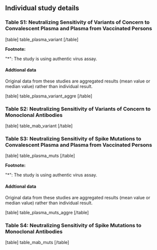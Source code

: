 ## Individual study details

### Table S1: Neutralizing Sensitivity of Variants of Concern to Convalescent Plasma and Plasma from Vaccinated Persons

[table]
table_plasma_variant
[/table]

**Footnote:**

"*": The study is using authentic virus assay.

#### Addtional data

Original data from these studies are aggregated results (mean value or median value) rather than individual result.

[table]
table_plasma_variant_aggre
[/table]

### Table S2: Neutralizing Sensitivity of Variants of Concern to Monoclonal Antibodies

[table]
table_mab_variant
[/table]


### Table S3: Neutralizing Sensitivity of Spike Mutations to Convalescent Plasma and Plasma from Vaccinated Persons

[table]
table_plasma_muts
[/table]

**Footnote:**

"*": The study is using authentic virus assay.

#### Addtional data

Original data from these studies are aggregated results (mean value or median value) rather than individual result.

[table]
table_plasma_muts_aggre
[/table]

### Table S4: Neutralizing Sensitivity of Spike Mutations to Monoclonal Antibodies

[table]
table_mab_muts
[/table]
